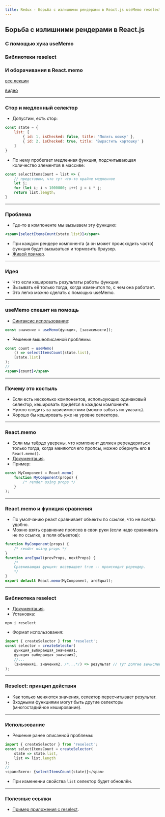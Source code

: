 ```yaml
---
title: Redux - Борьба с излишними рендерами в React.js useMemo reselect
---
```


## Борьба с излишними рендерами в React.js
### С помощью хука useMemo
### Библиотеки reselect
### И оборачивания в React.memo

[все лекции](https://github.com/dmitryweiner/web-lectures/blob/main/README.md)

[видео](https://drive.google.com/file/d/18zlX_cBrtaNDvBkSvDD282UIckH6opPW/view?usp=sharing)

---

### Стор и медленный селектор
* Допустим, есть стор:
```js
const state = {
    list: [
        { id: 1, isChecked: false, title: 'Полить кошку' },
        { id: 2, isChecked: true, title: 'Вырастить картошку' }
    ]
}
```
* По нему пробегает медленная функция, подсчитывающая количество элементов в массиве:
```js
const selectItemsCount = list => {
    // представим, что тут что-то крайне медленное
    let j;
    for (let i; i < 1000000; i++) j = i * j; 
    return list.length;
}
``` 

---

### Проблема
* Где-то в компоненте мы вызываем эту функцию:
```jsx
<span>{selectItemsCount(state.list)}</span>
```
* При каждом рендере компонента (а он может происходить часто) функция будет вызываться
и тормозить браузер.
* [Живой пример](https://dmitryweiner.github.io/react-standalone/list.html).

---

### Идея
* Что если кешировать результаты работы функции.
* Вызывать её только тогда, когда изменится то, с чем она работает.
* Это легко можно сделать с помощью useMemo.

---

### useMemo спешит на помощь
* [Синтаксис использование](https://reactjs.org/docs/hooks-reference.html#usememo):
```js
const значение = useMemo(функция, [зависимости]);
```
* Решение вышеописанной проблемы:
```jsx
const count = useMemo(
    () => selectItemsCount(state.list),
    [state.list]
);
//
<span>{count}</span>
```
---

### Почему это костыль
* Если есть несколько компонентов, использующих одинаковый селектор, кешировать
придётся в каждом компоненте.
* Нужно следить за зависимостями (можно забыть их указать).
* Хорошо бы кешировать уже на уровне селектора.

---

### React.memo
* Если мы твёрдо уверены, что компонент должен ререндериться только тогда, когда меняются его пропсы,
  можно обернуть его в ```React.memo()```.
* [Документация](https://reactjs.org/docs/react-api.html#reactmemo).
* Пример:
```jsx
const MyComponent = React.memo(
    function MyComponent(props) {
        /* render using props */
    }
);
```

---

### React.memo и функция сравнения
* По умолчанию реакт сравнивает объекты по ссылке, что не всегда удобно.
* Можно взять сравнение пропсов в свои руки (если надо сравнивать не по ссылке, а поля объектов):
```jsx
function MyComponent(props) {
    /* render using props */
}
function areEqual(prevProps, nextProps) {
    /*
    Сравнивающая фунция: возвращает true -- происходит ререндер.
    */
}
export default React.memo(MyComponent, areEqual);
```

---

### Библиотека reselect
* [Документация](https://github.com/reduxjs/reselect).
* Установка:
```shell
npm i reselect
```
* Формат использования:
```js
import { createSelector } from 'reselect';
const selector = createSelector(
    функция_выбирающая_значения1,
    функция_выбирающая_значения2,
    //...
    (значения1, значения2, /*...*/) => результат // тут долгие вычисления
);
```

---

### Reselect: принцип действия
* Как только меняются значения, селектор пересчитывает результат.
* Входными функциями могут быть другие селекторы (многостадийное кеширование).

---

### Использование
* Решение ранее описанной проблемы:
```js
import { createSelector } from 'reselect';
const selectItemsCount = createSelector(
    state => state.list,
    list => list.length
);
//
<span>Всего: {selectItemsCount(state)}</span>
```
* При изменении свойства ```list``` селектор будет обновлён.

---

### Полезные ссылки
* [Пример приложения с reselect](https://codesandbox.io/s/7429z69wwj).
